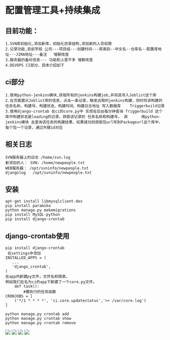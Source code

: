 # 配置管理工具+持续集成

## 目前功能：
	1.SVN库初始化,添加新库，初始化目录结构,添加新的人员权限
	2.记录功能,目前字段 公司---项目组---创建时间---库类别--中文名--仓库名--配置库地址---JIRA地址---备注   增删改查
	3.服务器的备份信息--- 功能和上差不多 增删改查
	4.DEVOPS CI部分，具体介绍如下
## ci部分
	1.使用python-jenkins模块,获取所有的jenkins构建job,并将其写入Joblist这个库
	2.在页面展示Joblist库的信息，点击一条记录，触发远程的jenkins构建，同时将该构建的 任务名称、构建号、构建状态、构建时间、构建日志地址 写入数据库	Triggerbuild记录
	3.使用django-crontab 在ci的core.py中 实现在后台每分钟查询 Triggerbuild 这个库中构建状态是loading的记录，获取该记录的 任务名称和构建号， 调		用python-jenkins模块 去查询该任务的构建结果，如果成功则获取包url写到Packageurl这个库中，每个包一个记录，通过外键id对应
		

## 相关日志
	SVN服务器上的日志 /home/svn.log
	新添加的人： SVN: /home/newpeople.txt
	WEB服务器： /opt/svninfo/newpeople.txt
	djangolog   /opt/svninfo/newpeople.txt


## 安装
	apt-get install libmysqlclient-dev
	pip install paramiko
	python manage.py makemigrations
	pip install MySQL-python
	pip install django-crontab
	
## django-crontab使用
	pip install django-crontab
	 在settings中添加 
	INSTALLED_APPS = (
       ...
       'django_crontab',
   	)
   	在app内新建py文件，文件名称随意。
	例如我们在名为ci的app下新建了一个core.py文件。
		def task():
   			#要执行的任务函数
	CRONJOBS = [
    	('*/1 * * * *', 'ci.core.updatestatus','>> /var/core.log')
	]

	python manage.py crontab add
	python manage.py crontab show
	python manage.py crontab remove

	
![](https://github.com/shiminde/svninfo/blob/master/images/QQ%E5%9B%BE%E7%89%8720190329133120.png)
![](https://github.com/shiminde/svninfo/blob/master/images/QQ%E5%9B%BE%E7%89%8720190329133137.png)
![](https://github.com/shiminde/svninfo/blob/master/images/QQ%E5%9B%BE%E7%89%8720190329133256.png)
![](https://github.com/shiminde/svninfo/blob/master/images/QQ%E5%9B%BE%E7%89%8720190329133331.png)
